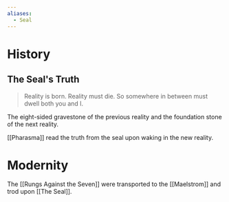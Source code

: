 ```yaml
---
aliases:
  - Seal
---
```

# History
## The Seal's Truth
> Reality is born. Reality must die. So somewhere in between must dwell both you and I.

The eight-sided gravestone of the previous reality and the foundation stone of the next reality.

[[Pharasma]] read the truth from the seal upon waking in the new reality.

# Modernity
The [[Rungs Against the Seven]] were transported to the [[Maelstrom]] and trod upon [[The Seal]].


